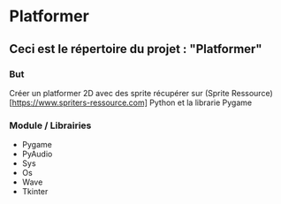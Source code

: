 # Platformer

## Ceci est le répertoire du projet : "Platformer"

### But

Créer un platformer 2D avec des sprite récupérer sur (Sprite Ressource)[https://www.spriters-ressource.com] Python et la librarie Pygame

### Module / Librairies

- Pygame
- PyAudio
- Sys
- Os
- Wave
- Tkinter

